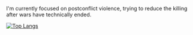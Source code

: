 I'm currently focused on postconflict violence, trying to reduce the killing after wars have technically ended. 

[![Top Langs](https://github-readme-stats.vercel.app/api/top-langs/?username=newton-c&theme=dark)](https://github.com/anuraghazra/github-readme-stats)

